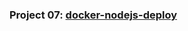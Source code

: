 ### Project 07: [docker-nodejs-deploy](https://github.com/SuchithraChandrasekaran/docker-nodejs-deploy.git)
